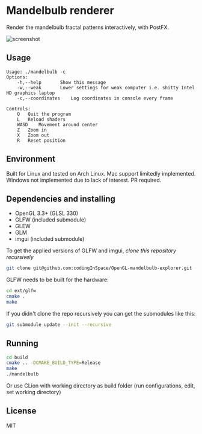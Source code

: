 # Mandelbulb renderer
Render the mandelbulb fractal patterns interactively, with PostFX.

![screenshot](https://github.com/codingInSpace/OpenGL-mandelbulb-explorer/blob/master/screenshots/purple_with_gui.png)

## Usage
```
Usage: ./mandelbulb -c
Options:
	-h,--help		Show this message
	-w,--weak 		Lower settings for weak computer i.e. shitty Intel HD graphics laptop
	-c,--coordinates 	Log coordinates in console every frame 

Controls:
	Q 	Quit the program
	L 	Reload shaders
	WASD 	Movement around center
	Z 	Zoom in
	X 	Zoom out
	R 	Reset position

```

## Environment
Built for Linux and tested on Arch Linux. Mac support limitedly implemented. Windows not implemented due to lack of interest. PR required.

## Dependencies and installing
- OpenGL 3.3+ (GLSL 330)
- GLFW (included submodule)
- GLEW
- GLM
- imgui (included submodule)

To get the applied versions of GLFW and imgui, *clone this repository recursively*

```sh
git clone git@github.com:codingInSpace/OpenGL-mandelbulb-explorer.git --recursive
```

GLFW needs to be built for the hardware:
```sh
cd ext/glfw
cmake .
make
```

If you didn't clone the repo recursively you can get the submodules like this:
```sh
git submodule update --init --recursive
```

## Running
```sh
cd build
cmake .. -DCMAKE_BUILD_TYPE=Release
make
./mandelbulb
```

Or use CLion with working directory as build folder (run configurations, edit, set working directory)

## License
MIT


